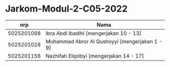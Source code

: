 # Jarkom-Modul-2-C05-2022

nrp|Nama|
-|-|
5025201098 | Ibra Abdi Ibadihi [mengerjakan 10 - 13]|
5025201028 | Muhammad Abror Al Qushoyyi [mengerjakan 1 - 9]
5025201156 | Nazhifah Elqolbyi [mengerjakan 14 - 17]
